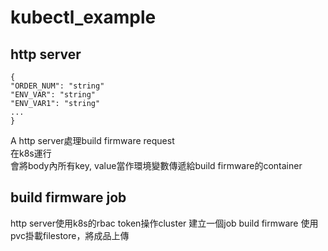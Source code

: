 # kubectl_example

## http server
```
{
"ORDER_NUM": "string"
"ENV_VAR": "string"
"ENV_VAR1": "string"
...
}
```
A http server處理build firmware request  
在k8s運行  
會將body內所有key, value當作環境變數傳遞給build firmware的container
## build firmware job
http server使用k8s的rbac token操作cluster
建立一個job build firmware
使用pvc掛載filestore，將成品上傳
